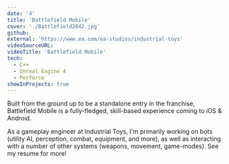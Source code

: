 ```yaml
---
date: '4'
title: 'Battlefield Mobile'
cover: './Battlefield2042.jpg'
github:
external: 'https://www.ea.com/ea-studios/industrial-toys'
videoSourceURL:
videoTitle: 'Battlefield Mobile'
tech:
  - C++
  - Unreal Engine 4
  - Perforce
showInProjects: true
---
```


Built from the ground up to be a standalone entry in the franchise, Battlefield Mobile is a fully-fledged, skill-based experience coming to iOS & Android.

As a gameplay engineer at Industrial Toys, I'm primarily working on bots (utility AI, perception, combat, equipment, and more), as well as interacting with a number of other systems (weapons, movement, game-modes). See my resume for more!
